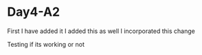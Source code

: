 # Day4-A2

First I have added it 
I added this as well
I incorporated this change

Testing if its working or not
